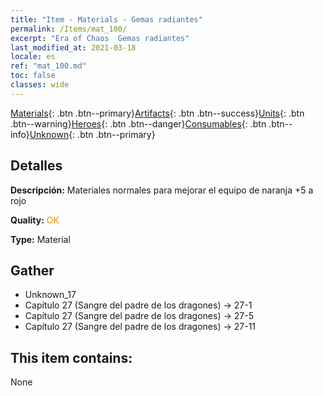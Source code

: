 ```yaml
---
title: "Item - Materials - Gemas radiantes"
permalink: /Items/mat_100/
excerpt: "Era of Chaos  Gemas radiantes"
last_modified_at: 2021-03-18
locale: es
ref: "mat_100.md"
toc: false
classes: wide
---
```

 [Materials](/es/Items/){: .btn .btn--primary}[Artifacts](/es/Items/Artifacts/){: .btn .btn--success}[Units](/es/Items/Units/){: .btn .btn--warning}[Heroes](/es/Items/Heroes/){: .btn .btn--danger}[Consumables](/es/Items/Consumables/){: .btn .btn--info}[Unknown](/es/Items/Unknown/){: .btn .btn--primary}

## Detalles
 **Descripción:** Materiales normales para mejorar el equipo de naranja +5 a rojo

 **Quality:** <span style="color: #FF8C00">OK</span>

 **Type:** Material

## Gather

*    Unknown_17 
*    Capítulo 27 (Sangre del padre de los dragones) -> 27-1 
*    Capítulo 27 (Sangre del padre de los dragones) -> 27-5 
*    Capítulo 27 (Sangre del padre de los dragones) -> 27-11 

## This item contains:

  None

